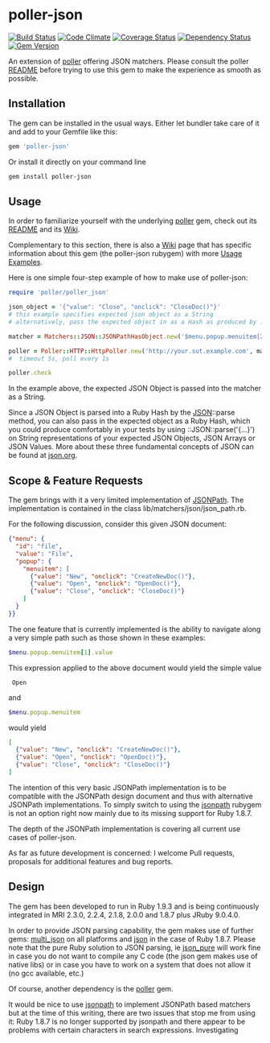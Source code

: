 poller-json
===========

[![Build Status](https://travis-ci.org/mkrogemann/poller-json.png?branch=master)](https://travis-ci.org/mkrogemann/poller-json)
[![Code Climate](https://codeclimate.com/github/mkrogemann/poller-json.png)](https://codeclimate.com/github/mkrogemann/poller-json)
[![Coverage Status](https://coveralls.io/repos/mkrogemann/poller-json/badge.png?branch=master)](https://coveralls.io/r/mkrogemann/poller-json)
[![Dependency Status](https://gemnasium.com/mkrogemann/poller-json.png)](https://gemnasium.com/mkrogemann/poller-json)
[![Gem Version](https://badge.fury.io/rb/poller-json.png)](http://badge.fury.io/rb/poller-json)

An extension of [poller](https://github.com/mkrogemann/poller) offering JSON matchers. Please consult the poller [README](https://github.com/mkrogemann/poller) before trying to use this gem to make the experience as smooth as possible.

Installation
------------
The gem can be installed in the usual ways. Either let bundler take care of it and add to your Gemfile like this:

```ruby
gem 'poller-json'
```

Or install it directly on your command line

```sh
gem install poller-json
```

Usage
-----

In order to familiarize yourself with the underlying [poller](https://github.com/mkrogemann/poller) gem, check out its [README](https://github.com/mkrogemann/poller) and its [Wiki](https://github.com/mkrogemann/poller/wiki).

Complementary to this section, there is also a [Wiki](https://github.com/mkrogemann/poller-json/wiki) page that has specific information about this gem (the poller-json rubygem) with more [Usage Examples](https://github.com/mkrogemann/poller-json/wiki/Usage-Examples).

Here is one simple four-step example of how to make use of poller-json:

```ruby
require 'poller/poller_json'

json_object = '{"value": "Close", "onclick": "CloseDoc()"}'
# this example specifies expected json object as a String
# alternatively, pass the expected object in as a Hash as produced by ::JSON.parse()

matcher = Matchers::JSON::JSONPathHasObject.new('$menu.popup.menuitem[2]', json_object)

poller = Poller::HTTP::HttpPoller.new('http://your.sut.example.com', matcher, 5.0, 1.0)
#  timeout 5s, poll every 1s

poller.check
```

In the example above, the expected JSON Object is passed into the matcher as a String.

Since a JSON Object is parsed into a Ruby Hash by the [JSON](http://www.ruby-doc.org/stdlib-1.9.3/libdoc/json/rdoc/JSON.html)::parse method, you can also pass in the expected object as a Ruby Hash, which you could produce comfortably in your tests by using ::JSON::parse('{...}') on String representations of your expected JSON Objects, JSON Arrays or JSON Values. More about these three fundamental concepts of JSON can be found at [json.org](http://www.json.org/).

Scope &amp; Feature Requests
----------------------------

The gem brings with it a very limited implementation of [JSONPath](http://goessner.net/articles/JsonPath/). The implementation is contained in the class lib/matchers/json/json_path.rb.

For the following discussion, consider this given JSON document:

```json
{"menu": {
  "id": "file",
  "value": "File",
  "popup": {
    "menuitem": [
      {"value": "New", "onclick": "CreateNewDoc()"},
      {"value": "Open", "onclick": "OpenDoc()"},
      {"value": "Close", "onclick": "CloseDoc()"}
    ]
  }
}}
```

The one feature that is currently implemented is the ability to navigate along a very simple path such as those shown in these examples:

```ruby
$menu.popup.menuitem[1].value
```

This expression applied to the above document would yield the simple value

     Open

and

```ruby
$menu.popup.menuitem
```

would yield

```json
[
  {"value": "New", "onclick": "CreateNewDoc()"},
  {"value": "Open", "onclick": "OpenDoc()"},
  {"value": "Close", "onclick": "CloseDoc()"}
]
```

The intention of this very basic JSONPath implementation is to be compatible with the JSONPath design document and thus with alternative JSONPath implementations. To simply switch to using the [jsonpath](https://github.com/joshbuddy/jsonpath) rubygem is not an option right now mainly due to its missing support for Ruby 1.8.7.

The depth of the JSONPath implementation is covering all current use cases of poller-json.

As far as future development is concerned: I welcome Pull requests, proposals for additional features and bug reports.

Design
------

The gem has been developed to run in Ruby 1.9.3 and is being continuously integrated in MRI 2.3.0, 2.2.4, 2.1.8, 2.0.0 and 1.8.7 plus JRuby 9.0.4.0.

In order to provide JSON parsing capability, the gem makes use of further gems: [multi_json](https://github.com/intridea/multi_json) on all platforms and [json](http://flori.github.io/json/) in the case of Ruby 1.8.7. Please note that the pure Ruby solution to JSON parsing, ie [json_pure](https://rubygems.org/gems/json_pure) will work fine in case you do not want to compile any C code (the json gem makes use of native libs) or in case you have to work on a system that does not allow it (no gcc available, etc.)

Of course, another dependency is the [poller](https://github.com/mkrogemann/poller) gem.

It would be nice to use [jsonpath](https://github.com/joshbuddy/jsonpath) to implement JSONPath based matchers but at the time of this writing, there are two issues that stop me from using it: Ruby 1.8.7 is no longer supported by jsonpath and there appear to be problems with certain characters in search expressions. Investigating
